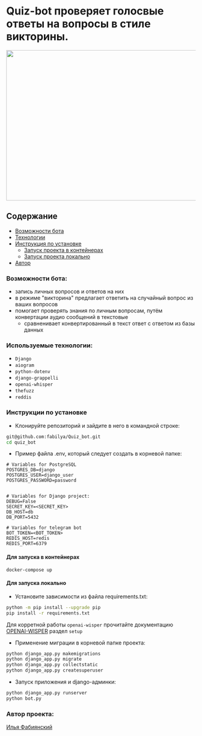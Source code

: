 # Quiz-bot проверяет голосвые ответы на вопросы в стиле викторины.
<img alt="" height="400" src="https://github.com/fabilya/Quiz_bot/assets/105780672/d0f6f1d1-9071-482f-8166-a305c5c0e02b" width="700"/>

## Содержание
- [Возможности бота](#возможности-бота)
- [Технологии](#используемые-технологии)
- [Инструкция по установке](#инструкции-по-установке)
  - [Запуск проекта в контейнерах](#для-запуска-в-контейнерах)
  - [Запуск проекта локально](#для-запуска-локально)
- [Автор](#автор-проекта)

### Возможности бота:
- запись личных вопросов и ответов на них
- в режиме "викторина" предлагает ответить на случайный вопрос из ваших вопросов
- помогает проверять знания по личным вопросам, путём конвертации аудио сообщений в текстовые
  - сравненивает конвертированный в текст ответ с ответом из базы данных

### Используемые технологии:

- `Django`
- `aiogram`
- `python-dotenv`
- `django-grappelli`
- `openai-whisper`
- `thefuzz`
- `reddis`

### Инструкции по установке

* Клонируйте репозиторий и зайдите в него в командной строке:

```Bash
git@github.com:fabilya/Quiz_bot.git
cd quiz_bot
```

* Пример файла .env, который следует создать в корневой папке:
```dotenv
# Variables for PostgreSQL
POSTGRES_DB=django
POSTGRES_USER=django_user
POSTGRES_PASSWORD=password


# Variables for Django project:
DEBUG=False
SECRET_KEY=<SECRET_KEY>
DB_HOST=db
DB_PORT=5432

# Variables for telegram bot
BOT_TOKEN=<BOT_TOKEN>
REDIS_HOST=redis
REDIS_PORT=6379
```

#### Для запуска в контейнерах

```Docker
docker-compose up
```

#### Для запуска локально

* Установите зависимости из файла requirements.txt:

```Bash
python -m pip install --upgrade pip
pip install -r requirements.txt
```

Для корретной работы `openai-wisper` прочитайте документацию [OPENAI-WISPER](https://github.com/openai/whisper) раздел `setup`

* Применение миграции в корневой папке проекта:

```Bash
python django_app.py makemigrations
python django_app.py migrate
python django_app.py collectstatic
python django_app.py createsuperuser
```

* Запуск приложения и django-админки:
```Bash
python django_app.py runserver
python bot.py
```

### Автор проекта:
[Илья Фабиянский](https://github.com/fabilya)


